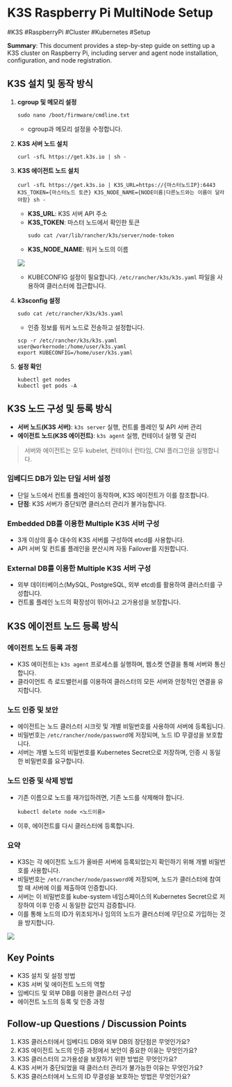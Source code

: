# K3S Raspberry Pi MultiNode Setup

#K3S #RaspberryPi #Cluster #Kubernetes #Setup

**Summary**: This document provides a step-by-step guide on setting up a K3S cluster on Raspberry Pi, including server and agent node installation, configuration, and node registration.

## K3S 설치 및 동작 방식

1. **cgroup 및 메모리 설정**
   ```
   sudo nano /boot/firmware/cmdline.txt
   ```
   - cgroup과 메모리 설정을 수정합니다.

2. **K3S 서버 노드 설치**
   ```
   curl -sfL https://get.k3s.io | sh -
   ```

3. **K3S 에이전트 노드 설치**
   ```
   curl -sfL https://get.k3s.io | K3S_URL=https://{마스터노드IP}:6443 K3S_TOKEN={마스터노드 토큰} K3S_NODE_NAME={NODE이름|다른노드와는 이름이 달라야함} sh -
   ```
   - **K3S_URL**: K3S 서버 API 주소
   - **K3S_TOKEN**: 마스터 노드에서 확인한 토큰
     ```
     sudo cat /var/lib/rancher/k3s/server/node-token
     ```
   - **K3S_NODE_NAME**: 워커 노드의 이름

   ![](https://i.imgur.com/Q1iOmfO.png)

   - KUBECONFIG 설정이 필요합니다. `/etc/rancher/k3s/k3s.yaml` 파일을 사용하여 클러스터에 접근합니다.

4. **k3sconfig 설정**
   ```
   sudo cat /etc/rancher/k3s/k3s.yaml
   ```
   - 인증 정보를 워커 노드로 전송하고 설정합니다.
   ```
   scp -r /etc/rancher/k3s/k3s.yaml user@workernode:/home/user/k3s.yaml
   export KUBECONFIG=/home/user/k3s.yaml
   ```

5. **설정 확인**
   ```
   kubectl get nodes
   kubectl get pods -A
   ```

## K3S 노드 구성 및 등록 방식

- **서버 노드(K3S 서버)**: `k3s server` 실행, 컨트롤 플레인 및 API 서버 관리
- **에이전트 노드(K3S 에이전트)**: `k3s agent` 실행, 컨테이너 실행 및 관리

> 서버와 에이전트는 모두 kubelet, 컨테이너 런타임, CNI 플러그인을 실행합니다.

### 임베디드 DB가 있는 단일 서버 설정

- 단일 노드에서 컨트롤 플레인이 동작하며, K3S 에이전트가 이를 참조합니다.
- **단점**: K3S 서버가 중단되면 클러스터 관리가 불가능합니다.

### Embedded DB를 이용한 Multiple K3S 서버 구성

- 3개 이상의 홀수 대수의 K3S 서버를 구성하여 etcd를 사용합니다.
- API 서버 및 컨트롤 플레인을 분산시켜 자동 Failover를 지원합니다.

### External DB를 이용한 Multiple K3S 서버 구성

- 외부 데이터베이스(MySQL, PostgreSQL, 외부 etcd)를 활용하여 클러스터를 구성합니다.
- 컨트롤 플레인 노드의 확장성이 뛰어나고 고가용성을 보장합니다.

## K3S 에이전트 노드 등록 방식

### 에이전트 노드 등록 과정

- K3S 에이전트는 `k3s agent` 프로세스를 실행하며, 웹소켓 연결을 통해 서버와 통신합니다.
- 클라이언트 측 로드밸런서를 이용하여 클러스터의 모든 서버와 안정적인 연결을 유지합니다.

### 노드 인증 및 보안

- 에이전트는 노드 클러스터 시크릿 및 개별 비밀번호를 사용하여 서버에 등록됩니다.
- 비밀번호는 `/etc/rancher/node/password`에 저장되며, 노드 ID 무결성을 보호합니다.
- 서버는 개별 노드의 비밀번호를 Kubernetes Secret으로 저장하며, 인증 시 동일한 비밀번호를 요구합니다.

### 노드 인증 및 삭제 방법

- 기존 이름으로 노드를 재가입하려면, 기존 노드를 삭제해야 합니다.
  ```
  kubectl delete node <노드이름>
  ```
- 이후, 에이전트를 다시 클러스터에 등록합니다.

### 요약

- K3S는 각 에이전트 노드가 올바른 서버에 등록되었는지 확인하기 위해 개별 비밀번호를 사용합니다.
- 비밀번호는 `/etc/rancher/node/password`에 저장되며, 노드가 클러스터에 참여할 때 서버에 이를 제출하여 인증합니다.
- 서버는 이 비밀번호를 kube-system 네임스페이스의 Kubernetes Secret으로 저장하여 이후 인증 시 동일한 값인지 검증합니다.
- 이를 통해 노드의 ID가 위조되거나 임의의 노드가 클러스터에 무단으로 가입하는 것을 방지합니다.

![](https://i.imgur.com/ZuA7blA.png)

## Key Points

- K3S 설치 및 설정 방법
- K3S 서버 및 에이전트 노드의 역할
- 임베디드 및 외부 DB를 이용한 클러스터 구성
- 에이전트 노드의 등록 및 인증 과정

## Follow-up Questions / Discussion Points

1. K3S 클러스터에서 임베디드 DB와 외부 DB의 장단점은 무엇인가요?
2. K3S 에이전트 노드의 인증 과정에서 보안이 중요한 이유는 무엇인가요?
3. K3S 클러스터의 고가용성을 보장하기 위한 방법은 무엇인가요?
4. K3S 서버가 중단되었을 때 클러스터 관리가 불가능한 이유는 무엇인가요?
5. K3S 클러스터에서 노드의 ID 무결성을 보호하는 방법은 무엇인가요?
